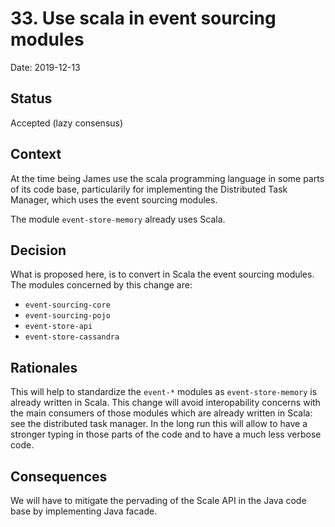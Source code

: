 # 33. Use scala in event sourcing modules

Date: 2019-12-13

## Status

Accepted (lazy consensus)

## Context

At the time being James use the scala programming language in some parts of its code base, particularily for implementing the Distributed Task Manager,
which uses the event sourcing modules.

The module `event-store-memory` already uses Scala.

## Decision

What is proposed here, is to convert in Scala the event sourcing modules.
The modules concerned by this change are:
  -  `event-sourcing-core`
  -  `event-sourcing-pojo`
  -  `event-store-api`
  -  `event-store-cassandra`

## Rationales

This will help to standardize the `event-*` modules as `event-store-memory` is already written in Scala.
This change will avoid interopability concerns with the main consumers of those modules which are already written in Scala: see the distributed task manager.
In the long run this will allow to have a stronger typing in those parts of the code and to have a much less verbose code.


## Consequences

We will have to mitigate the pervading of the Scale API in the Java code base by implementing Java facade.
